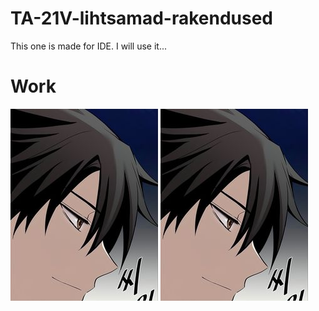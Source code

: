 # TA-21V-lihtsamad-rakendused
 This one is made for IDE.
 I will use it...

 # Work
 ![GitHub Logo](https://github.com/Setletint/TA-21V-lihtsamad-rakendused/blob/main/Images/FirstPicture.png?raw=true)
 ![Logo](/Images/FirstPicture.png)